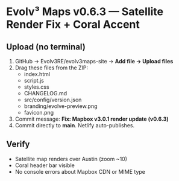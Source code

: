 # Evolv³ Maps v0.6.3 — Satellite Render Fix + Coral Accent

## Upload (no terminal)
1) GitHub → Evolv3RE/evolv3maps-site → **Add file → Upload files**
2) Drag these files from the ZIP:
   - index.html
   - script.js
   - styles.css
   - CHANGELOG.md
   - src/config/version.json
   - branding/evolve-preview.png
   - favicon.png
3) Commit message: **Fix: Mapbox v3.0.1 render update (v0.6.3)**
4) Commit directly to **main**. Netlify auto-publishes.

## Verify
- Satellite map renders over Austin (zoom ~10)
- Coral header bar visible
- No console errors about Mapbox CDN or MIME type

